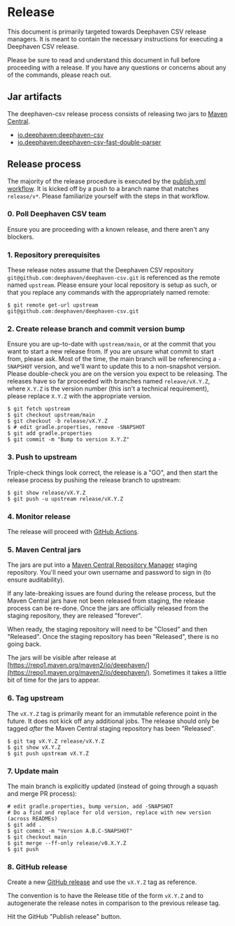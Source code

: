 # Release

This document is primarily targeted towards Deephaven CSV release managers.
It is meant to contain the necessary instructions for executing a Deephaven CSV release.

Please be sure to read and understand this document in full before proceeding with a release.
If you have any questions or concerns about any of the commands, please reach out.

## Jar artifacts

The deephaven-csv release process consists of releasing two jars to [Maven Central](https://repo1.maven.org/maven2/io/deephaven/).

* [io.deephaven:deephaven-csv](https://repo1.maven.org/maven2/io/deephaven/deephaven-csv/)
* [io.deephaven:deephaven-csv-fast-double-parser](https://repo1.maven.org/maven2/io/deephaven/deephaven-csv-fast-double-parser/)

## Release process

The majority of the release procedure is executed by the [publish.yml workflow](./.github/workflows/publish.yml).
It is kicked off by a push to a branch name that matches `release/v*`.
Please familiarize yourself with the steps in that workflow.

### 0. Poll Deephaven CSV team

Ensure you are proceeding with a known release, and there aren't any blockers.

### 1. Repository prerequisites

These release notes assume that the Deephaven CSV repository `git@github.com:deephaven/deephaven-csv.git` is referenced as the remote named `upstream`.
Please ensure your local repository is setup as such, or that you replace any commands with the appropriately named remote:

```shell
$ git remote get-url upstream
git@github.com:deephaven/deephaven-csv.git
```

### 2. Create release branch and commit version bump

Ensure you are up-to-date with `upstream/main`, or at the commit that you want to start a new release from.
If you are unsure what commit to start from, please ask.
Most of the time, the main branch will be referencing a `-SNAPSHOT` version, and we'll want to update this to a non-snapshot version.
Please double-check you are on the version you expect to be releasing.
The releases have so far proceeded with branches named `releave/vX.Y.Z`, where `X.Y.Z` is the version number (this isn't a technical requirement), please replace `X.Y.Z` with the appropriate version.

```shell
$ git fetch upstream
$ git checkout upstream/main
$ git checkout -b release/vX.Y.Z
$ # edit gradle.properties, remove -SNAPSHOT
$ git add gradle.properties
$ git commit -m "Bump to version X.Y.Z"
```

### 3. Push to upstream

Triple-check things look correct, the release is a "GO", and then start the release process by pushing the release branch to upstream:

```shell
$ git show release/vX.Y.Z
$ git push -u upstream release/vX.Y.Z
```

### 4. Monitor release

The release will proceed with [GitHub Actions](https://github.com/deephaven/deephaven-csv/actions/workflows/publish.yml).

### 5. Maven Central jars

The jars are put into a [Maven Central Repository Manager](https://s01.oss.sonatype.org) staging repository.
You'll need your own username and password to sign in (to ensure auditability).

If any late-breaking issues are found during the release process, but the Maven Central jars have not been released from staging, the release process can be re-done.
Once the jars are officially released from the staging repository, they are released "forever".

When ready, the staging repository will need to be "Closed" and then "Released".
Once the staging repository has been "Released", there is no going back.

The jars will be visible after release at [https://repo1.maven.org/maven2/io/deephaven/](https://repo1.maven.org/maven2/io/deephaven/).
Sometimes it takes a little bit of time for the jars to appear.

### 6. Tag upstream

The `vX.Y.Z` tag is primarily meant for an immutable reference point in the future.
It does not kick off any additional jobs.
The release should only be tagged _after_ the Maven Central staging repository has been "Released".

```shell
$ git tag vX.Y.Z release/vX.Y.Z
$ git show vX.Y.Z
$ git push upstream vX.Y.Z
```

### 7. Update main

The main branch is explicitly updated (instead of going through a squash and merge PR process):

```shell
# edit gradle.properties, bump version, add -SNAPSHOT
# Do a find and replace for old version, replace with new version (across READMEs)
$ git add .
$ git commit -m "Version A.B.C-SNAPSHOT"
$ git checkout main
$ git merge --ff-only release/v0.X.Y.Z
$ git push
```

### 8. GitHub release

Create a new [GitHub release](https://github.com/deephaven/deephaven-csv/releases/new) and use the `vX.Y.Z` tag as reference.

The convention is to have the Release title of the form `vX.Y.Z` and to autogenerate the release notes in comparison to the previous release tag.

Hit the GitHub "Publish release" button.
